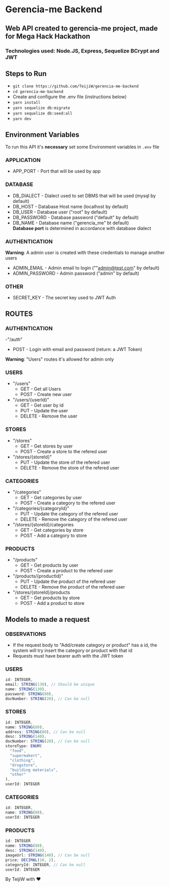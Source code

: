 # Gerencia-me Backend

## Web API created to gerencia-me project, made for Mega Hack Hackathon

### Technologies used: Node.JS, Express, Sequelize BCrypt and JWT

## Steps to Run

- `git clone https://github.com/TeijiW/gerencia-me-backend`
- `cd gerencia-me-backend`
- Create and configure the .env file (instructions below)
- `yarn install`
- `yarn sequelize db:migrate`
- `yarn sequelize db:seed:all`
- `yarn dev`

## Environment Variables

To run this API it's **necessary** set some Environment variables in `.env` file

### APPLICATION

- APP_PORT - Port that will be used by app

### DATABASE

- DB_DIALECT - Dialect used to set DBMS that will be used (mysql by default)
- DB_HOST - Database Host name (localhost by default)
- DB_USER - Database user ("root" by default)
- DB_PASSWORD - Database password ("default" by default)
- DB_NAME - Database name ("gerencia_me" bt default)  
  **Database port** is determined in accordance with database dialect

### AUTHENTICATION

**Warning**: A admin user is created with these credentials to manage another users

- ADMIN_EMAIL - Admin email to login (""admin@test.com" by default)
- ADMIN_PASSWORD - Admin password ("admin" by default)

### OTHER

- SECRET_KEY - The secret key used to JWT Auth

## ROUTES

### AUTHENTICATION

-"/auth"

- POST - Login with email and password (return: a JWT Token)

**Warning**: "Users" routes it's allowed for admin only

### USERS

- "/users"
  - GET - Get all Users
  - POST - Create new user
- "/users/{userId}"
  - GET - Get user by id
  - PUT - Update the user
  - DELETE - Remove the user

### STORES

- "/stores"
  - GET - Get stores by user
  - POST - Create a store to the refered user
- "/stores/{storeId}"
  - PUT - Update the store of the refered user
  - DELETE - Remove the store of the refered user

### CATEGORIES

- "/categories"
  - GET - Get categories by user
  - POST - Create a category to the refered user
- "/categories/{categoryId}"
  - PUT - Update the category of the refered user
  - DELETE - Remove the category of the refered user
- "/stores/{storeId}/categories
  - GET - Get categories by store
  - POST - Add a category to store

### PRODUCTS

- "/products"
  - GET - Get products by user
  - POST - Create a product to the refered user
- "/products/{productId}"
  - PUT - Update the product of the refered user
  - DELETE - Remove the product of the refered user
- "/stores/{storeId}/products
  - GET - Get products by store
  - POST - Add a product to store

## Models to made a request

### OBSERVATIONS

- If the request body to "Add/create category or product" has a id, the system will try insert the category or product with that id
- Requests must have bearer auth with the JWT token

### USERS

```javascript
id: INTEGER,
email: STRING(130), // Should be unique
name: STRING(130),
password: STRING(80),
docNumber: STRING(20), // Can be null
```

### STORES

```javascript
id: INTEGER,
name: STRING(80),
address: STRING(80), // Can be null
desc: STRING(140),
docNumber: STRING(20), // Can be null
storeType: ENUM(
  "food",
  "supermakert",
  "clothing",
  "drugstore",
  "building materials",
  "other"
),
userId: INTEGER
```

### CATEGORIES

```javascript
id: INTEGER,
name: STRING(80),
userId: INTEGER
```

### PRODUCTS

```javascript
id: INTEGER
name: STRING(80),
desc: STRING(140),
imageUrl: STRING(140), // Can be null
price: DECIMAL(10, 2),
categoryId: INTEGER, // Can be null
userId: INTEGER
```

By TeijiW with :heart:
